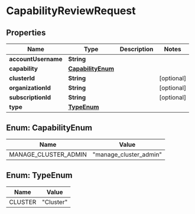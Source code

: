 

# CapabilityReviewRequest


## Properties

Name | Type | Description | Notes
------------ | ------------- | ------------- | -------------
**accountUsername** | **String** |  | 
**capability** | [**CapabilityEnum**](#CapabilityEnum) |  | 
**clusterId** | **String** |  |  [optional]
**organizationId** | **String** |  |  [optional]
**subscriptionId** | **String** |  |  [optional]
**type** | [**TypeEnum**](#TypeEnum) |  | 



## Enum: CapabilityEnum

Name | Value
---- | -----
MANAGE_CLUSTER_ADMIN | &quot;manage_cluster_admin&quot;



## Enum: TypeEnum

Name | Value
---- | -----
CLUSTER | &quot;Cluster&quot;



